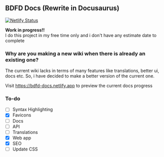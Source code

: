 ## BDFD Docs (Rewrite in Docusaurus)
[![Netlify Status](https://api.netlify.com/api/v1/badges/f8925671-2abb-4c33-8f36-c8acd289e116/deploy-status)](https://app.netlify.com/sites/bdfd-docs/deploys)

**Work in progress!!**\
I do this project in my free time only and i don't have any estimate date to complete

### Why are you making a new wiki when there is already an existing one?
The current wiki lacks in terms of many features like translations, better ui, docs etc.
So, i have decided to make a better version of the current one.

Visit https://bdfd-docs.netlify.app to preview the current docs progress

### To-do
- [ ] Syntax Highlighting
- [x] Favicons
- [ ] Docs
- [ ] API
- [ ] Translations
- [x] Web app
- [x] SEO
- [ ] Update CSS